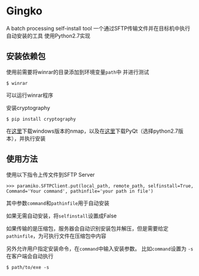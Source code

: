# Gingko

A batch processing self-install tool 
一个通过SFTP传输文件并在目标机中执行自动安装的工具
使用Python2.7实现

## 安装依赖包

使用前需要将winrar的目录添加到环境变量``path``中
并进行测试

    $ winrar

可以运行winrar程序

安装cryptography

    $ pip install cryptography
	
在[这里](https://nmap.org/download.html)下载windows版本的nmap，以及在[这里](https://riverbankcomputing.com/software/pyqt/download)下载PyQt（选择python2.7版本），并执行安装

## 使用方法

使用以下指令上传文件到SFTP Server
    
    >>> paramiko.SFTPClient.put(local_path, remote_path, selfinstall=True, Command='Your command', pathinfile='your path in file')

其中参数``command``和``pathinfile``用于自动安装

如果无需自动安装，将``selfinstall``设置成False
    
如果传输的是压缩包，服务器会自动识别安装包并解压，但是需要给定``pathinfile``，为可执行文件在压缩包中内容

另外允许用户指定安装命令，在``command``中输入安装参数。
比如``command``设置为 ``-s``
在客户端会自动执行

    $ path/to/exe -s
